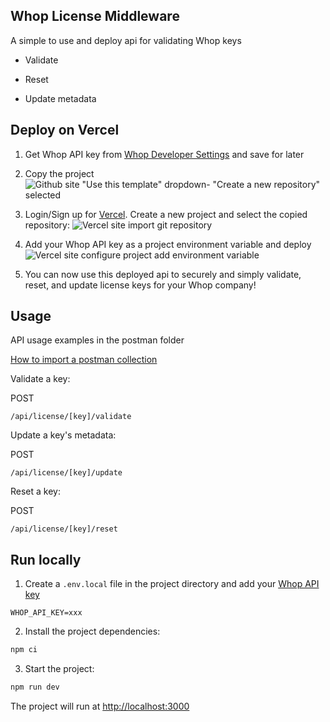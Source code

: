 ## Whop License Middleware

A simple to use and deploy api for validating Whop keys

- Validate

- Reset

- Update metadata

## Deploy on Vercel

1. Get Whop API key from [Whop Developer Settings](https://dash.whop.com/settings/developer) and save for later

2. Copy the project ![Github site "Use this template" dropdown- "Create a new repository" selected](https://i.imgur.com/N2ekoK6.png)

3. Login/Sign up for [Vercel](https://vercel.com/#get-started). Create a new project and select the copied repository: ![Vercel site import git repository](https://i.imgur.com/7K2q9IW.png)

4. Add your Whop API key as a project environment variable and deploy ![Vercel site configure project add environment variable](https://i.imgur.com/k24CU7s.png)

5. You can now use this deployed api to securely and simply validate, reset, and update license keys for your Whop company!

## Usage

API usage examples in the postman folder 

[How to import a postman collection](https://learning.postman.com/docs/getting-started/importing-and-exporting-data/#importing-postman-data)

Validate a key:

POST
```
/api/license/[key]/validate
```

Update a key's metadata:

POST
```
/api/license/[key]/update
```

Reset a key:

POST
```
/api/license/[key]/reset
```

## Run locally

1. Create a `.env.local` file in the project directory and add your [Whop API key](https://dash.whop.com/settings/developer)

```
WHOP_API_KEY=xxx
```

2. Install the project dependencies:

```bash
npm ci
```

3. Start the project:

```bash
npm run dev
```

The project will run at [http://localhost:3000](http://localhost:3000)

